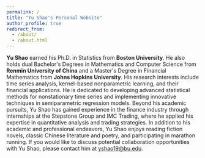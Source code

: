 ```yaml
---
permalink: /
title: "Yu Shao's Personal Website"
author_profile: true
redirect_from: 
  - /about/
  - /about.html
---
```



**Yu Shao** earned his Ph.D. in Statistics from **Boston University**. He also holds dual Bachelor's Degrees in Mathematics and Computer Science from **Renmin University of China** and a Master's Degree in Financial Mathematics from **Johns Hopkins University**. His research interests include time series analysis, kernel-based nonparametric learning, and their financial applications. He is dedicated to developing advanced statistical methods for nonstationary time series and implementing innovative techniques in semiparametric regression models. Beyond his academic pursuits, Yu Shao has gained experience in the finance industry through internships at the Stepstone Group and IMC Trading, where he applied his expertise in quantitative analysis and trading strategies. In addition to his academic and professional endeavors, Yu Shao enjoys reading fiction novels, classic Chinese literature and poetry, and participating in marathon running. If you would like to discuss potential collaboration opportunities with Yu Shao, please contact him at yshao19@bu.edu.
